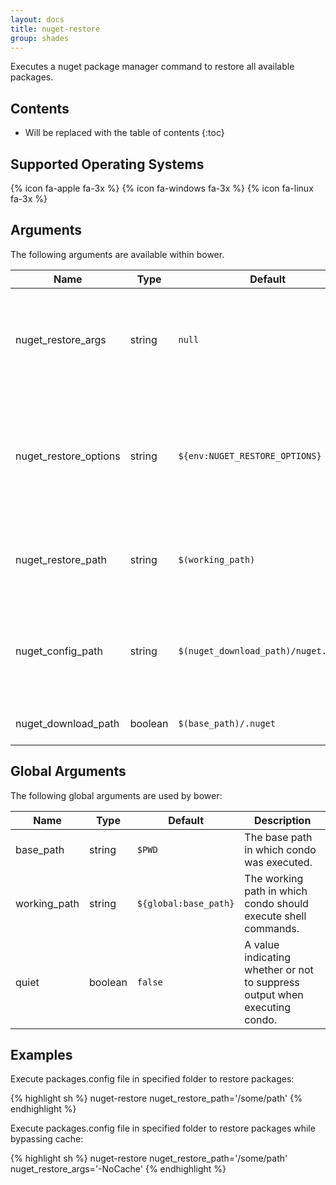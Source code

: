 ```yaml
---
layout: docs
title: nuget-restore
group: shades
---
```


Executes a nuget package manager command to restore all available packages.

## Contents

* Will be replaced with the table of contents
{:toc}

## Supported Operating Systems

{% icon fa-apple fa-3x %} {% icon fa-windows fa-3x %} {% icon fa-linux fa-3x %}

## Arguments

The following arguments are available within bower.

<div class="table-responsive">
    <table class="table table-bordered table-striped">
    <thead>
        <tr>
            <th style="width:100px;">Name</th>
            <th style="width:50px;">Type</th>
            <th style="width:50px;">Default</th>
            <th style="width:25px;">Required</th>
            <th>Description</th>
        </tr>
    </thead>
    <tbody>
        <tr>
            <td>nuget_restore_args</td>
            <td>string</td>
            <td><code>null</code></td>
            <td><strong>No</strong></td>
            <td>The arguments to pass to the nuget command line tool (in addition to restore).</td>
        </tr>
        <tr>
            <td>nuget_restore_options</td>
            <td>string</td>
            <td><code>${env:NUGET_RESTORE_OPTIONS}</code></td>
            <td>No</td>
            <td>Additional options to include when executing the nuget command line tool for the restore operation.</td>
        </tr>
        <tr>
            <td>nuget_restore_path</td>
            <td>string</td>
            <td><code>$(working_path)</code></td>
            <td>No</td>
            <td>The path in which to execute the nuget command line tool.</td>
        </tr>
        <tr>
            <td>nuget_config_path</td>
            <td>string</td>
            <td><code>$(nuget_download_path)/nuget.config</code></td>
            <td>No</td>
            <td>The path to the nuget configuration file to use when executing nuget commands.</td>
        </tr>
        <tr>
            <td>nuget_download_path</td>
            <td>boolean</td>
            <td><code>$(base_path)/.nuget</code></td>
            <td>No</td>
            <td>The path in which to install nuget.</td>
        </tr>
    </tbody>
    </table>
</div>

## Global Arguments

The following global arguments are used by bower:

<div class="table-responsive">
    <table class="table table-bordered table-striped">
    <thead>
        <tr>
            <th style="width:100px;">Name</th>
            <th style="width:50px;">Type</th>
            <th style="width:50px;">Default</th>
            <th>Description</th>
        </tr>
    </thead>
    <tbody>
        <tr>
            <td>base_path</td>
            <td>string</td>
            <td><code>$PWD</code></td>
            <td>The base path in which condo was executed.</td>
        </tr>
        <tr>
            <td>working_path</td>
            <td>string</td>
            <td><code>${global:base_path}</code></td>
            <td>The working path in which condo should execute shell commands.</td>
        </tr>
        <tr>
            <td>quiet</td>
            <td>boolean</td>
            <td><code>false</code></td>
            <td>A value indicating whether or not to suppress output when executing condo.</td>
        </tr>
    </tbody>
    </table>
</div>

## Examples

Execute packages.config file in specified folder to restore packages:

{% highlight sh %}
nuget-restore nuget_restore_path='/some/path'
{% endhighlight %}

Execute packages.config file in specified folder to restore packages while bypassing cache:

{% highlight sh %}
nuget-restore nuget_restore_path='/some/path' nuget_restore_args='-NoCache'
{% endhighlight %}

